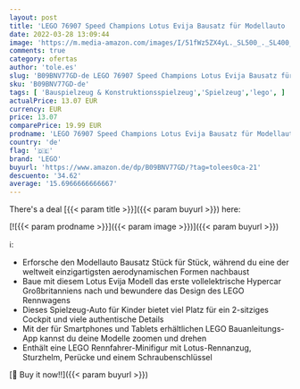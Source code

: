 ```yaml
---
layout: post
title: 'LEGO 76907 Speed Champions Lotus Evija Bausatz für Modellauto  Spielzeug-Auto  Rennwagen für Kinder  2022 Kollektion'
date: 2022-03-28 13:09:44
image: 'https://m.media-amazon.com/images/I/51fWz5ZX4yL._SL500_._SL400_.jpg'
comments: true
category: ofertas
author: 'tole.es'
slug: 'B09BNV77GD-de LEGO 76907 Speed Champions Lotus Evija Bausatz für...'
sku: 'B09BNV77GD-de'
tags: [ 'Bauspielzeug & Konstruktionsspielzeug','Spielzeug','lego', ]
actualPrice: 13.07 EUR
currency: EUR
price: 13.07
comparePrice: 19.99 EUR
prodname: 'LEGO 76907 Speed Champions Lotus Evija Bausatz für Modellauto  Spielzeug-Auto  Rennwagen für Kinder  2022 Kollektion'
country: 'de'
flag: '🇩🇪'
brand: 'LEGO'
buyurl: 'https://www.amazon.de/dp/B09BNV77GD/?tag=tolees0ca-21'
descuento: '34.62'
average: '15.6966666666667'
---
```


There's a deal [{{< param title >}}]({{< param buyurl >}})  here:

[![{{< param prodname >}}]({{< param image >}})]({{< param buyurl >}})

ℹ️:

- Erforsche den Modellauto Bausatz Stück für Stück, während du eine der weltweit einzigartigsten aerodynamischen Formen nachbaust
- Baue mit diesem Lotus Evija Modell das erste vollelektrische Hypercar Großbritanniens nach und bewundere das Design des LEGO Rennwagens
- Dieses Spielzeug-Auto für Kinder bietet viel Platz für ein 2-sitziges Cockpit und viele authentische Details
- Mit der für Smartphones und Tablets erhältlichen LEGO Bauanleitungs-App kannst du deine Modelle zoomen und drehen
- Enthält eine LEGO Rennfahrer-Minifigur mit Lotus-Rennanzug, Sturzhelm, Perücke und einem Schraubenschlüssel

[🛒 Buy it now!!]({{< param buyurl >}})
